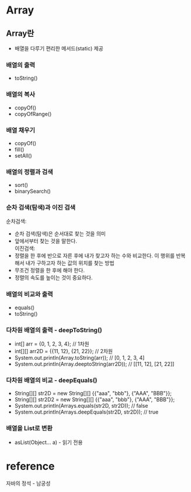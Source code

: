 # Array
## Array란
- 배열을 다루기 편리한 메서드(static) 제공

### 배열의 출력
- toString()

### 배열의 복사
- copyOf()
- copyOfRange()

### 배열 채우기
- copyOf()
- fill()
- setAll()

### 배열의 정렬과 검색
- sort()
- binarySearch() 

### 순차 검색(탐색)과 이진 검색
순차검색:
- 순차 검색(탐색)은 순서대로 찾는 것을 의미
- 앞에서부터 찾는 것을 말한다.<br>
이진검색:
- 정렬을 한 후에 반으로 자른 후에 내가 찾고자 하는 수와 비교한다. 이 행위를 반복해서 내가 구하고자 하는 값의 위치를 찾는 방법
- 무조건 정렬을 한 후에 해야 한다.
- 정렬의 속도를 높이는 것이 중요하다.

### 배열의 비교와 출력
- equals()
- toString()

### 다차원 배열의 출력 - deepToString()
- int[] arr = {0, 1, 2, 3, 4};  // 1차원
- int[][] arr2D = {{11, 12}, {21, 22}};     // 2차원
- System.out.println(Array.toString(arr));  // [0, 1, 2, 3, 4]
- System.out.println(Array.deeptoString(arr2D));    // [[11, 12], [21, 22]]

### 다차원 배열의 비교 - deepEquals()
- String[][] str2D = new String[][] {{"aaa", "bbb"}, {"AAA", "BBB"}};
- String[][] str2D2 = new String[][] {{"aaa", "bbb"}, {"AAA", "BBB"}};
- System.out.println(Arrays.equals(str2D, str2D));      // false
- System.out.println(Arrays.deepEquals(str2D, str2D));  // true

### 배열을 List로 변환 
- asList(Object... a) - 읽기 전용

# reference 
자바의 정석 - 남궁성

  
